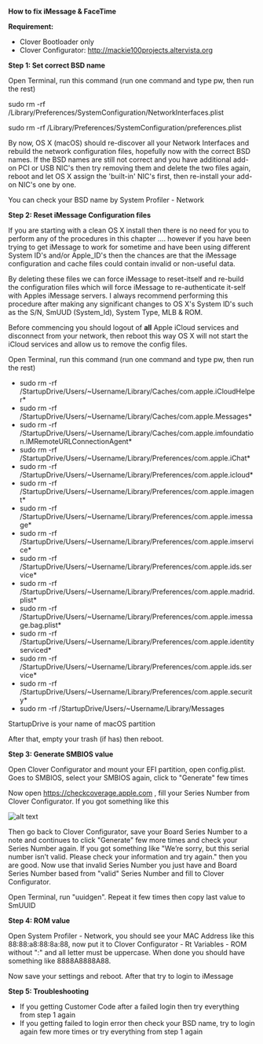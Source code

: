 **How to fix iMessage & FaceTime**

**Requirement:**

- Clover Bootloader only
- Clover Configurator: <http://mackie100projects.altervista.org>

**Step 1: Set correct BSD name**

Open Terminal, run this command (run one command and type pw, then run the rest)

sudo rm -rf /Library/Preferences/SystemConfiguration/NetworkInterfaces.plist

sudo rm -rf /Library/Preferences/SystemConfiguration/preferences.plist

By now, OS X (macOS) should re-discover all your Network Interfaces and rebuild the network configuration files, hopefully now with the correct BSD names. If the BSD names are still not correct and you have additional add-on PCI or USB NIC's then try removing them and delete the two files again, reboot and let OS X assign the 'built-in' NIC's first, then re-install your add-on NIC's one by one.

You can check your BSD name by System Profiler - Network

**Step 2: Reset iMessage Configuration files**

If you are starting with a clean OS X install then there is no need for you to perform any of the procedures in this chapter .... however if you have been trying to get iMessage to work for sometime and have been using different System ID's and/or Apple_ID's then the chances are that the iMessage configuration and cache files could contain invalid or non-useful data.

By deleting these files we can force iMessage to reset-itself and re-build the configuration files which will force iMessage to re-authenticate it-self with Apples iMessage servers. I always recommend performing this procedure after making any significant changes to OS X's System ID's such as the S/N, SmUUD (System_Id), System Type, MLB & ROM.

Before commencing you should logout of **all** Apple iCloud services and disconnect from your network, then reboot this way OS X will not start the iCloud services and allow us to remove the config files.

Open Terminal, run this command (run one command and type pw, then run the rest)

- sudo rm -rf /StartupDrive/Users/~Username/Library/Caches/com.apple.iCloudHelper*
- sudo rm -rf /StartupDrive/Users/~Username/Library/Caches/com.apple.Messages*
- sudo rm -rf /StartupDrive/Users/~Username/Library/Caches/com.apple.imfoundation.IMRemoteURLConnectionAgent*
- sudo rm -rf /StartupDrive/Users/~Username/Library/Preferences/com.apple.iChat*
- sudo rm -rf /StartupDrive/Users/~Username/Library/Preferences/com.apple.icloud*
- sudo rm -rf /StartupDrive/Users/~Username/Library/Preferences/com.apple.imagent*
- sudo rm -rf /StartupDrive/Users/~Username/Library/Preferences/com.apple.imessage*
- sudo rm -rf /StartupDrive/Users/~Username/Library/Preferences/com.apple.imservice*
- sudo rm -rf /StartupDrive/Users/~Username/Library/Preferences/com.apple.ids.service*
- sudo rm -rf /StartupDrive/Users/~Username/Library/Preferences/com.apple.madrid.plist*
- sudo rm -rf /StartupDrive/Users/~Username/Library/Preferences/com.apple.imessage.bag.plist*
- sudo rm -rf /StartupDrive/Users/~Username/Library/Preferences/com.apple.identityserviced*
- sudo rm -rf /StartupDrive/Users/~Username/Library/Preferences/com.apple.ids.service*
- sudo rm -rf /StartupDrive/Users/~Username/Library/Preferences/com.apple.security*
- sudo rm -rf /StartupDrive/Users/~Username/Library/Messages

StartupDrive is your name of macOS partition

After that, empty your trash (if has) then reboot.

**Step 3: Generate SMBIOS value**

Open Clover Configurator and mount your EFI partition, open config.plist. Goes to SMBIOS, select your SMBIOS again, click to "Generate" few times

Now open <https://checkcoverage.apple.com> , fill your Series Number from Clover Configurator. If you got something like this

![alt text](https://i.imgur.com/InK7KM6.png)

Then go back to Clover Configurator, save your Board Series Number to a note and continues to click "Generate" few more times and check your Series Number again. If you got something like "We’re sorry, but this serial number isn’t valid. Please check your information and try again." then you are good. Now use that invalid Series Number you just have and Board Series Number based from "valid" Series Number and fill to Clover Configurator.

Open Terminal, run "uuidgen". Repeat it few times then copy last value to SmUUID 

**Step 4: ROM value**

Open System Profiler - Network, you should see your MAC Address like this 88:88:a8:88:8a:88, now put it to Clover Configurator - Rt Variables - ROM without ":" and all letter must be uppercase. When done you should have something like 8888A8888A88. 

Now save your settings and reboot. After that try to login to iMessage

**Step 5: Troubleshooting**

- If you getting Customer Code after a failed login then try everything from step 1 again
- If you getting failed to login error then check your BSD name, try to login again few more times or try everything from step 1 again